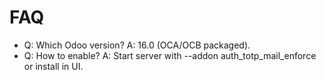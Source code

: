 # FAQ

- Q: Which Odoo version? A: 16.0 (OCA/OCB packaged).
- Q: How to enable? A: Start server with --addon auth_totp_mail_enforce or install in UI.
